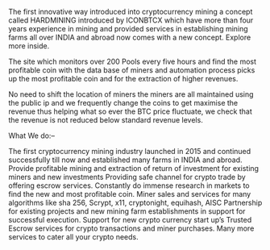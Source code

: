 The first innovative way introduced into cryptocurrency mining a concept called HARDMINING introduced by ICONBTCX which have more than four years experience in mining and provided services in establishing mining farms all over INDIA and abroad now comes with a new concept. Explore more inside.

The site which monitors over 200 Pools every five hours and find the most profitable coin with the data base of miners and automation process picks up the most profitable coin and for the extraction of higher revenues.

No need to shift the location of miners the miners are all maintained using the public ip and we frequently change the coins to get maximise the revenue thus helping what so ever the BTC price fluctuate, we check that the revenue is not reduced below standard revenue levels.

What We do:–

The first cryptocurrency mining industry launched in 2015 and continued successfully till now and established many farms in INDIA and abroad.
Provide profitable mining and extraction of return of investment for existing miners and new investments
Providing safe channel for crypto trade by offering escrow services.
Constantly do immense research in markets to find the new and most profitable coin.
Miner sales and services for many algorithms like sha 256, Scrypt, x11, cryptonight, equihash, AISC
Partnership for existing projects and new mining farm establishments in support for successful execution.
Support for new crypto currency start up’s
Trusted Escrow services for crypto transactions and miner purchases.
Many more services to cater all your crypto needs.
